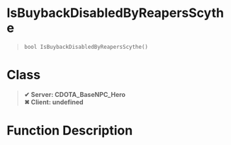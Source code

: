 # IsBuybackDisabledByReapersScythe
> `bool IsBuybackDisabledByReapersScythe()`
# Class
> __✔ Server: CDOTA_BaseNPC_Hero__  
> __✖ Client: undefined__  
# Function Description

